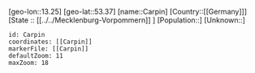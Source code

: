 ﻿---
location: [53.37,13.25]
mapzoom: [7,12] 
mapmarker: city 
type: City
tags:
- geo/City


SpocWebEntityId: 29493
isDeleted: false
confidential: public

---
[geo-lon::13.25]
[geo-lat::53.37]
[name::Carpin]
[Country::[[Germany]]]
[State :: [[../../Mecklenburg-Vorpommern]] ]
[Population::]
[Unknown::]


```leaflet
id: Carpin
coordinates: [[Carpin]]
markerFile: [[Carpin]]
defaultZoom: 11 
maxZoom: 18
```
